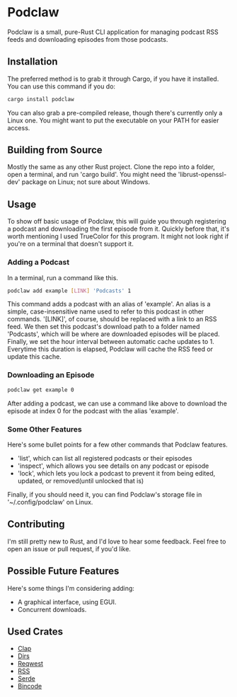 
# Podclaw

Podclaw is a small, pure-Rust CLI application for managing podcast RSS feeds and downloading episodes from those podcasts.


## Installation

The preferred method is to grab it through Cargo, if you have it installed. You can use this command if you do:

```bash
cargo install podclaw
```

You can also grab a pre-compiled release, though there's currently only a Linux one. You might want to put the executable on your PATH for easier access.
    
## Building from Source

Mostly the same as any other Rust project. Clone the repo into a folder, open a terminal, and run 'cargo build'. You might need the 'librust-openssl-dev' package on Linux; not sure about Windows.

## Usage

To show off basic usage of Podclaw, this will guide you through registering a podcast and downloading the first episode from it. Quickly before that, it's worth mentioning I used TrueColor for this program. It might not look right if you're on a terminal that doesn't support it.

### Adding a Podcast

In a terminal, run a command like this.

```bash
podclaw add example [LINK] 'Podcasts' 1
```
This command adds a podcast with an alias of 'example'. An alias is a simple, case-insensitive name used to refer to this podcast in other commands. '[LINK]', of course, should be replaced with a link to an RSS feed. We then set this podcast's download path to a folder named 'Podcasts', which will be where are downloaded episodes will be placed. Finally, we set the hour interval between automatic cache updates to 1. Everytime this duration is elapsed, Podclaw will cache the RSS feed or update this cache.

### Downloading an Episode

```bash
podclaw get example 0
```
After adding a podcast, we can use a command like above to download the episode at index 0 for the podcast with the alias 'example'.

### Some Other Features
Here's some bullet points for a few other commands that Podclaw features.

- 'list', which can list all registered podcasts or their episodes
- 'inspect', which allows you see details on any podcast or episode
- 'lock', which lets you lock a podcast to prevent it from being edited, updated, or removed(until unlocked that is)

Finally, if you should need it, you can find Podclaw's storage file in '~/.config/podclaw' on Linux.
## Contributing

I'm still pretty new to Rust, and I'd love to hear some feedback. Feel free to open an issue or pull request, if you'd like.

## Possible Future Features

Here's some things I'm considering adding:

- A graphical interface, using EGUI.
- Concurrent downloads.

## Used Crates

- [Clap](https://crates.io/crates/clap)
- [Dirs](https://crates.io/crates/dirs)
- [Reqwest](https://crates.io/crates/reqwest)
- [RSS](https://crates.io/crates/rss)
- [Serde](https://serde.rs/)
- [Bincode](https://crates.io/crates/bincode)
